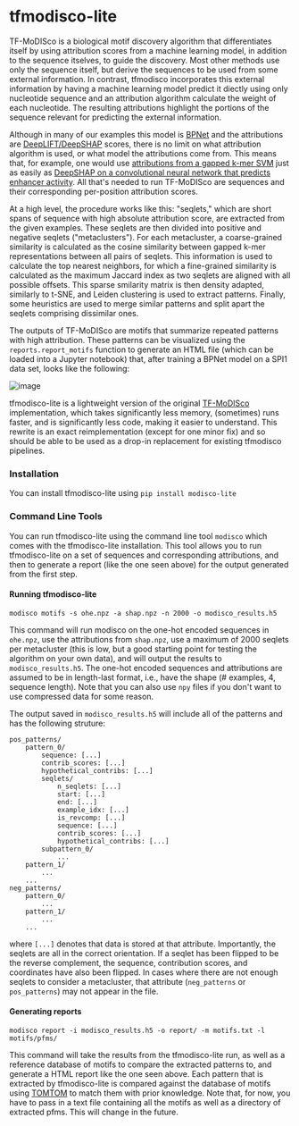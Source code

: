 # tfmodisco-lite

TF-MoDISco is a biological motif discovery algorithm that differentiates itself by using attribution scores from a machine learning model, in addition to the sequence itselves, to guide the discovery. Most other methods use only the sequence itself, but derive the sequences to be used from some external information. In contrast, tfmodisco incorporates this external information by having a machine learning model predict it diectly using only nucleotide sequence and an attribution algorithm calculate the weight of each nucleotide. The resulting attributions highlight the portions of the sequence relevant for predicting the external information.

Although in many of our examples this model is [BPNet](https://www.nature.com/articles/s41588-021-00782-6) and the attributions are [DeepLIFT/DeepSHAP](https://captum.ai/api/deep_lift_shap.html) scores, there is no limit on what attribution algorithm is used, or what model the attributions come from. This means that, for example, one would use [attributions from a gapped k-mer SVM](https://academic.oup.com/bioinformatics/article/35/14/i173/5529147?login=false) just as easily as [DeepSHAP on a convolutional neural network that predicts enhancer activity](https://www.nature.com/articles/s41588-022-01048-5). All that's needed to run TF-MoDISco are sequences and their corresponding per-position attribution scores.

At a high level, the procedure works like this: "seqlets," which are short spans of sequence with high absolute attribution score, are extracted from the given examples. These seqlets are then divided into positive and negative seqlets ("metaclusters"). For each metacluster, a coarse-grained similarity is calculated as the cosine similarity between gapped k-mer representations between all pairs of seqlets. This information is used to calculate the top nearest neighbors, for which a fine-grained similarity is calculated as the maximum Jaccard index as two seqlets are aligned with all possible offsets. This sparse smilarity matrix is then density adapted, similarly to t-SNE, and Leiden clustering is used to extract patterns. Finally, some heuristics are used to merge similar patterns and split apart the seqlets comprising dissimilar ones. 

The outputs of TF-MoDISco are motifs that summarize repeated patterns with high attribution. These patterns can be visualized using the `reports.report_motifs` function to generate an HTML file (which can be loaded into a Jupyter notebook) that, after training a BPNet model on a SPI1 data set, looks like the following:  

![image](https://user-images.githubusercontent.com/3916816/189726765-47e043c5-c942-4547-9b69-bfc8b5ba3131.png)

tfmodisco-lite is a lightweight version of the original [TF-MoDISco](https://github.com/kundajelab/tfmodisco) implementation, which takes significantly less memory, (sometimes) runs faster, and is significantly less code, making it easier to understand. This rewrite is an exact reimplementation (except for one minor fix) and so should be able to be used as a drop-in replacement for existing tfmodisco pipelines. 

### Installation

You can install tfmodisco-lite using `pip install modisco-lite`

### Command Line Tools

You can run tfmodisco-lite using the command line tool `modisco` which comes with the tfmodisco-lite installation. This tool allows you to run tfmodisco-lite on a set of sequences and corresponding attributions, and then to generate a report (like the one seen above) for the output generated from the first step.

#### Running tfmodisco-lite

`modisco motifs -s ohe.npz -a shap.npz -n 2000 -o modisco_results.h5`

This command will run modisco on the one-hot encoded sequences in `ohe.npz`, use the attributions from `shap.npz`, use a maximum of 2000 seqlets per metacluster (this is low, but a good starting point for testing the algorithm on your own data), and will output the results to `modisco_results.h5`. The one-hot encoded sequences and attributions are assumed to be in length-last format, i.e., have the shape (# examples, 4, sequence length). Note that you can also use `npy` files if you don't want to use compressed data for some reason. 

The output saved in `modisco_results.h5` will include all of the patterns and has the following struture:

```
pos_patterns/
    pattern_0/
        sequence: [...]
        contrib_scores: [...]
        hypothetical_contribs: [...]
        seqlets/
            n_seqlets: [...]
            start: [...]
            end: [...]
            example_idx: [...]
            is_revcomp: [...]
            sequence: [...]
            contrib_scores: [...]
            hypothetical_contribs: [...]
        subpattern_0/
            ...
    pattern_1/
        ...
    ...
neg_patterns/
    pattern_0/
        ...
    pattern_1/
        ...
    ...
```

where `[...]` denotes that data is stored at that attribute. Importantly, the seqlets are all in the correct orientation. If a seqlet has been flipped to be the reverse complement, the sequence, contribution scores, and coordinates have also been flipped. In cases where there are not enough seqlets to consider a metacluster, that attribute (`neg_patterns` or `pos_patterns`) may not appear in the file.

#### Generating reports

`modisco report -i modisco_results.h5 -o report/ -m motifs.txt -l motifs/pfms/`

This command will take the results from the tfmodisco-lite run, as well as a reference database of motifs to compare the extracted patterns to, and generate a HTML report like the one seen above. Each pattern that is extracted by tfmodisco-lite is compared against the database of motifs using [TOMTOM](https://meme-suite.org/meme/tools/tomtom) to match them with prior knowledge. Note that, for now, you have to pass in a text file containing all the motifs as well as a directory of extracted pfms. This will change in the future. 
